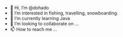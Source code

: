- 👋 Hi, I’m @dohado
- 👀 I’m interested in fishing, travelling, snowboarding.
- 🌱 I’m currently learning Java
- 💞️ I’m looking to collaborate on ...
- 📫 How to reach me ...

<!---
edenhal/edenhal is a ✨ special ✨ repository because its `README.md` (this file) appears on your GitHub profile.
You can click the Preview link to take a look at your changes.
--->
